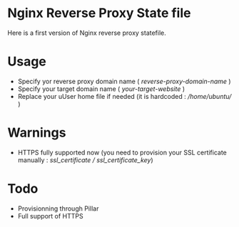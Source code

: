 Nginx Reverse Proxy State file
==============================

Here is a first version of Nginx reverse proxy statefile.

# Usage
* Specify yor reverse proxy domain name ( *reverse-proxy-domain-name* )
* Specify your target domain name ( *your-target-website* )
* Replace your uUser home file if needed (it is hardcoded : */home/ubuntu/* ) 

# Warnings
* HTTPS fully supported now (you need to provision your SSL certificate manually : *ssl_certificate / ssl_certificate_key*)

# Todo 
* Provisionning through Pillar
* Full support of HTTPS 
